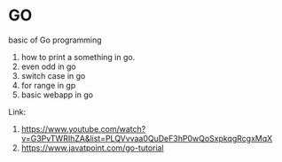 # GO
basic of Go programming

1. how to print a something in go.
2. even odd in go
3. switch case in go
4. for range in gp
5. basic webapp in go






Link:
1. https://www.youtube.com/watch?v=G3PvTWRIhZA&list=PLQVvvaa0QuDeF3hP0wQoSxpkqgRcgxMqX  
2. https://www.javatpoint.com/go-tutorial

